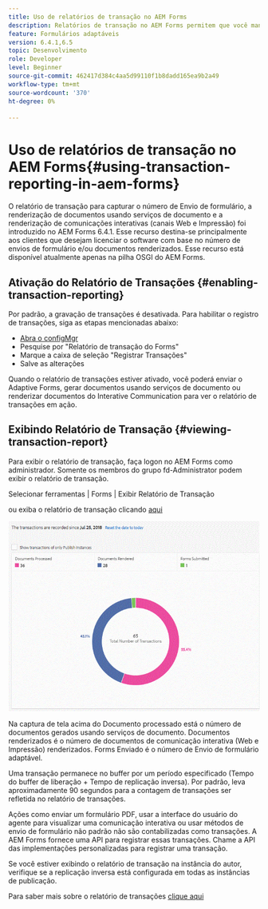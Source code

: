 ```yaml
---
title: Uso de relatórios de transação no AEM Forms
description: Relatórios de transação no AEM Forms permitem que você mantenha uma contagem de todas as transações realizadas desde uma data especificada na implantação do AEM Forms.
feature: Formulários adaptáveis
version: 6.4.1,6.5
topic: Desenvolvimento
role: Developer
level: Beginner
source-git-commit: 462417d384c4aa5d99110f1b8dadd165ea9b2a49
workflow-type: tm+mt
source-wordcount: '370'
ht-degree: 0%

---
```



# Uso de relatórios de transação no AEM Forms{#using-transaction-reporting-in-aem-forms}

O relatório de transação para capturar o número de Envio de formulário, a renderização de documentos usando serviços de documento e a renderização de comunicações interativas (canais Web e Impressão) foi introduzido no AEM Forms 6.4.1. Esse recurso destina-se principalmente aos clientes que desejam licenciar o software com base no número de envios de formulário e/ou documentos renderizados. Esse recurso está disponível atualmente apenas na pilha OSGI do AEM Forms.

## Ativação do Relatório de Transações {#enabling-transaction-reporting}

Por padrão, a gravação de transações é desativada. Para habilitar o registro de transações, siga as etapas mencionadas abaixo:

* [Abra o configMgr](http://localhost:4502/system/console/configMgr)
* Pesquise por &quot;Relatório de transação do Forms&quot;
* Marque a caixa de seleção &quot;Registrar Transações&quot;
* Salve as alterações

Quando o relatório de transações estiver ativado, você poderá enviar o Adaptive Forms, gerar documentos usando serviços de documento ou renderizar documentos do Interative Communication para ver o relatório de transações em ação.

## Exibindo Relatório de Transação {#viewing-transaction-report}

Para exibir o relatório de transação, faça logon no AEM Forms como administrador. Somente os membros do grupo fd-Administrator podem exibir o relatório de transação.

Selecionar ferramentas | Forms | Exibir Relatório de Transação

ou exiba o relatório de transação clicando [aqui](http://localhost:4502/mnt/overlay/fd/transaction/gui/content/report.html)

![TransactionReporting](assets/transactionreporting.gif)

Na captura de tela acima do Documento processado está o número de documentos gerados usando serviços de documento. Documentos renderizados é o número de documentos de comunicação interativa (Web e Impressão) renderizados. Forms Enviado é o número de Envio de formulário adaptável.

Uma transação permanece no buffer por um período especificado (Tempo do buffer de liberação + Tempo de replicação inversa). Por padrão, leva aproximadamente 90 segundos para a contagem de transações ser refletida no relatório de transações.

Ações como enviar um formulário PDF, usar a interface do usuário do agente para visualizar uma comunicação interativa ou usar métodos de envio de formulário não padrão não são contabilizadas como transações. A AEM Forms fornece uma API para registrar essas transações. Chame a API das implementações personalizadas para registrar uma transação.

Se você estiver exibindo o relatório de transação na instância do autor, verifique se a replicação inversa está configurada em todas as instâncias de publicação.

Para saber mais sobre o relatório de transações [clique aqui](https://helpx.adobe.com/experience-manager/6-4/forms/using/transaction-reports-overview.html)

